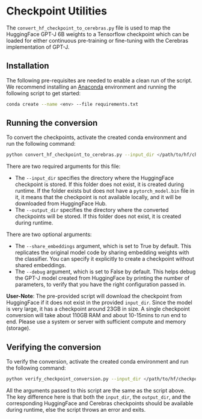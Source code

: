# Checkpoint Utilities

The `convert_hf_checkpoint_to_cerebras.py` file is used to map the HuggingFace GPT-J 6B weights to a Tensorflow checkpoint which can be loaded for either continuous pre-training or fine-tuning with the Cerebras implementation of GPT-J.

## Installation

The following pre-requisites are needed to enable a clean run of the script. We recommend installing an [Anaconda](https://www.anaconda.com/distribution/#download-section) environment and running the following script to get started:

```bash
conda create --name <env> --file requirements.txt
```

## Running the conversion

To convert the checkpoints, activate the created conda environment and run the following command:

```bash
python convert_hf_checkpoint_to_cerebras.py --input_dir </path/to/hf/checkpoint> --ouput_dir </path/to/store/tf/checkpoint>
```

There are two required arguments for this file:

- The `--input_dir` specifies the directory where the HuggingFace checkpoint is stored. If this folder does not exist, it is created during runtime. If the folder exists but does not have a `pytorch_model.bin` file in it, it means that the checkpoint is not available locally, and it will be downloaded from HuggingFace Hub.
- The `--output_dir` specifies the directory where the converted checkpoints will be stored. If this folder does not exist, it is created during runtime.

There are two optional arguments:

- The `--share_embeddings` argument, which is set to True by default. This replicates the original model code by sharing embedding weights with the classifier. You can specify it explicitly to create a checkpoint without shared embeddings.
- The `--debug` argument, which is set to False by default. This helps debug the GPT-J model created from HuggingFace by printing the number of parameters, to verify that you have the right configuration passed in.

__User-Note__: The pre-provided script will download the checkpoint from HuggingFace if it does not exist in the provided `input_dir`. Since the model is very large, it has a checkpoint around 23GB in size. A single checkpoint conversion will take about 110GB RAM and about 10-15mins to run end to end. Please use a system or server with sufficient compute and memory (storage).

## Verifying the conversion

To verify the conversion, activate the created conda environment and run the following command:

```bash
python verify_checkpoint_conversion.py --input_dir </path/to/hf/checkpoint> --ouput_dir </path/to/store/tf/checkpoint>
```

All the arguments passed to this script are the same as the script above. The key difference here is that both the `input_dir`, the `output_dir`, and the corresponding HuggingFace and Cerebras checkpoints should be available during runtime, else the script throws an error and exits.